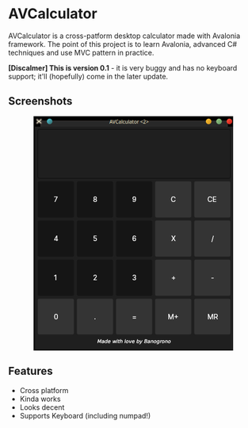 
# AVCalculator

AVCalculator is a cross-patform desktop calculator made with Avalonia framework.
The point of this project is to learn Avalonia, advanced C# techniques and use MVC
pattern in practice. 

**[Discalmer] This is version 0.1** - it is very buggy and has no keyboard support;
it'll (hopefully) come in the later update.



## Screenshots

<p align="center">
    <img align="center" src="AVCalc1.png"></img>
</p>
  
## Features

- Cross platform
- Kinda works
- Looks decent 
- Supports Keyboard (including numpad!)

  
